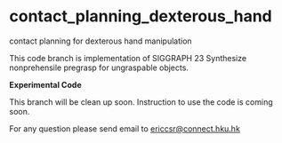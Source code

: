 # contact_planning_dexterous_hand
contact planning for dexterous hand manipulation

This code branch is implementation of SIGGRAPH 23 Synthesize nonprehensile pregrasp for ungraspable objects.

**Experimental Code**

This branch will be clean up soon. Instruction to use the code is coming soon.

For any question please send email to ericcsr@connect.hku.hk
